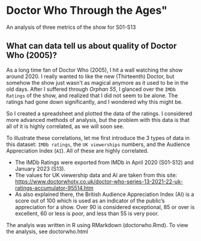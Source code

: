 # Doctor Who Through the Ages"
An analysis of three metrics of the show for S01-S13


## What can data tell us about quality of Doctor Who (2005)?
As a long time fan of Doctor Who (2005), I hit a wall watching the show around 2020. I really wanted to like the new (Thirteenth) Doctor, but somehow the show just wasn't as magical anymore as it used to be in the old days. After I suffered through *Orphan 55*, I glanced over the `IMDb Ratings` of the show, and realized that I did not seem to be alone. The ratings had gone down significantly, and I wondered why this might be. 

So I created a spreadsheet and plotted the data of the ratings. I considered more advanced methods of analysis, but the problem with this data is that all of it is highly correlated, as we will soon see.

To illustrate these correlations, let me first introduce the 3 types of data in this dataset: `IMDb ratings`, the `UK viewerships` numbers, and the Audience Appreciation Index (`AI`). All of these are highly correlated. 

- The IMDb Ratings were exported from IMDb in April 2020 (S01-S12) and January 2023 (S13). 
- The values for UK viewership data and AI are taken from this site: https://www.doctorwhotv.co.uk/doctor-who-series-13-2021-22-uk-ratings-accumulator-95514.htm
- As also explained there, the British Audience Appreciation Index (AI) is a score out of 100 which is used as an indicator of the public’s appreciation for a show. Over 90 is considered exceptional, 85 or over is excellent, 60 or less is poor, and less than 55 is very poor. 

The analyis was written in R using RMarkdown (doctorwho.Rmd). To view the analysis, see doctorwho.html
